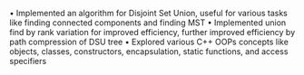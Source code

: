 • Implemented an algorithm for Disjoint Set Union, useful for various tasks like finding connected components and finding MST 
• Implemented union find by rank variation for improved efficiency, further improved efficiency by path compression of DSU tree 
• Explored various C++ OOPs concepts like objects, classes, constructors, encapsulation, static functions, and access specifiers
